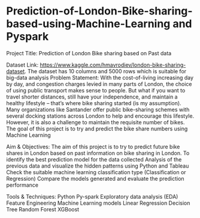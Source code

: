 # Prediction-of-London-Bike-sharing-based-using-Machine-Learning and Pyspark



Project Title:  Prediction of London Bike sharing based on Past data

Dataset Link: https://www.kaggle.com/hmavrodiev/london-bike-sharing-dataset. The dataset has 10 columns and 5000 rows which is suitable for big-data analysis
Problem Statement: With the cost-of-living increasing day by day, and congestion charges levied in many parts of London, the choice of using public transport makes sense to people. But what if you want to travel shorter distances, still have your independence, and maintain a healthy lifestyle – that’s where bike sharing started (is my assumption). Many organizations like Santander offer public bike-sharing schemes with several docking stations across London to help and encourage this lifestyle. However, it is also a challenge to maintain the requisite number of bikes. The goal of this project is to try and predict the bike share numbers using Machine Learning


Aim & Objectives:
The aim of this project is to try to predict future bike shares in London based on past information on bike sharing in London. 
To identify the best prediction model for the data collected
Analysis of the previous data and visualize the hidden patterns using Python and Tableau
Check the suitable machine learning classification type (Classification or Regression)
Compare the models generated and evaluate the prediction performance

Tools & Techniques:
Python
Py-spark
Exploratory data analysis (EDA)
Feature Engineering
Machine Learning models
Linear Regression
Decision Tree
Random Forest
XGBoost


